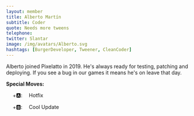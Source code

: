 ```yaml
---
layout: member
title: Alberto Martín
subtitle: Coder
quote: Needs more tweens
telephone: 
twitter: Slantar
image: /img/avatars/Alberto.svg
hashtags: [BurgerDeveloper, Tweener, CleanCoder]
---
```


Alberto joined Pixelatto in 2019. He's always ready for testing, patching and deploying. If you see a bug in our games it means he's on leave that day.

**Special Moves:**

&emsp;<i class="fas fa-arrow-down" style="transform: rotateZ(-45deg);"></i>
<i class="fas fa-arrow-down" style="transform: rotateZ(-90deg);"></i>
<i class="fas fa-arrow-down" style="transform: rotateZ(-135deg);"></i>
<i class="fas fa-arrow-down" style="transform: rotateZ(-180deg);"></i>
+🅰: &emsp;Hotfix

&emsp;<i class="fas fa-arrow-up"></i>
<i class="fas fa-arrow-down"></i>
<i class="fas fa-arrow-left"></i>
<i class="fas fa-arrow-right"></i>
+🅱: &emsp;Cool Update
